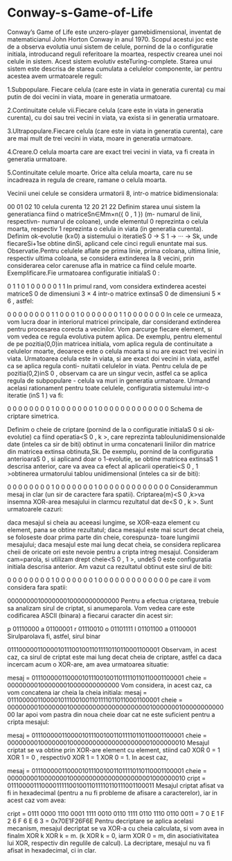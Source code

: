 # Conway-s-Game-of-Life
Conway’s Game of Life este unzero-player gamebidimensional, inventat de matematicianul John Horton Conway in anul 1970. Scopul acestui joc este de a observa evolutia unui sistem de celule, pornind de la o configuratie initiala, introducand reguli referitoare la moartea, respectiv crearea unei noi celule in sistem. Acest sistem evolutiv esteTuring-complete. Starea unui sistem este descrisa de starea cumulata a celulelor componente, iar pentru acestea avem urmatoarele reguli:

1.Subpopulare. Fiecare celula (care este in viata in generatia curenta) cu mai putin de doi vecini in viata, moare in generatia urmatoare.

2.Continuitate celule vii.Fiecare celula (care este in viata in generatia curenta), cu doi sau trei vecini in viata, va exista si in generatia urmatoare.

3.Ultrapopulare.Fiecare celula (care este in viata in generatia curenta), care are mai mult de trei vecini in viata, moare in generatia urmatoare.

4.Creare.O celula moarta care are exact trei vecini in viata, va fi creata in generatia urmatoare.

5.Continuitate celule moarte. Orice alta celula moarta, care nu se incadreaza in regula de creare, ramane o celula moarta.

Vecinii unei celule se considera urmatorii 8, intr-o matrice bidimensionala:

00          01          02
10    celula curenta    12
20          21          22
Definim starea unui sistem la generatianca fiind o matriceSn∈Mm×n({ 0 , 1 }) (m- numarul de linii, respectivn- numarul de coloane), unde elementul 0 reprezinta o celula moarta, respectiv 1 reprezinta o celula in viata (in generatia curenta). Definim ok-evolutie (k≥0) a sistemului o iteratieS 0 → S 1 → ··· → Sk, unde fiecareSi+1se obtine dinSi, aplicand cele cinci reguli enuntate mai sus. Observatie.Pentru celulele aflate pe prima linie, prima coloana, ultima linie, respectiv ultima coloana, se considera extinderea la 8 vecini, prin considerarea celor carenuse afla in matrice ca fiind celule moarte. Exemplificare.Fie urmatoarea configuratie initialaS 0 :

0 1 1 0
1 0 0 0
0 0 1 1
In primul rand, vom considera extinderea acestei matriceS 0 de dimensiuni 3 × 4 intr-o matrice extinsaS 0 de dimensiuni 5 × 6 , astfel:

0 0 0 0 0 0
0 0 1 1 0 0
0 1 0 0 0 0
0 0 0 1 1 0
0 0 0 0 0 0
In cele ce urmeaza, vom lucra doar in interiorul matricei principale, dar considerand extinderea pentru procesarea corecta a vecinilor. Vom parcurge fiecare element, si vom vedea ce regula evolutiva putem aplica. De exemplu, pentru elementul de pe pozitia(0,0)in matricea initiala, vom aplica regula de continuitate a celulelor moarte, deoarece este o celula moarta si nu are exact trei vecini in viata. Urmatoarea celula este in viata, si are exact doi vecini in viata, astfel ca se aplica regula conti- nuitatii celulelor in viata. Pentru celula de pe pozitia(0,2)inS 0 , observam ca are un singur vecin, astfel ca se aplica regula de subpopulare - celula va muri in generatia urmatoare. Urmand acelasi rationament pentru toate celulele, configuratia sistemului intr-o iteratie (inS 1 ) va fi:

0 0 0 0 0 0
0 0 1 0 0 0
0 0 0 0 1 0
0 0 0 0 0 0
0 0 0 0 0 0
Schema de criptare simetrica.


Definim o cheie de criptare (pornind de la o configuratie initialaS 0 si ok-evolutie) ca fiind operatia<S 0 , k >, care reprezinta tabloulunidimensionalde date (inteles ca sir de biti) obtinut in urma concatenarii liniilor din matrice din matricea extinsa obtinuta,Sk. De exemplu, pornind de la configuratia anterioaraS 0 , si aplicand doar o 1-evolutie, se obtine matricea extinsaS 1 descrisa anterior, care va avea ca efect al aplicarii operatiei<S 0 , 1 >obtinerea urmatorului tablou unidimensional (inteles ca sir de biti):

0 0 0 0 0 0 0 0 1 0 0 0 0 0 0 0 1 0 0 0 0 0 0 0 0 0 0 0 0 0
Considerammun mesaj in clar (un sir de caractere fara spatii). Criptarea{m}<S 0 ,k>va insemna XOR-area mesajului in clarmcu rezultatul dat de<S 0 , k >. Sunt urmatoarele cazuri:

daca mesajul si cheia au aceeasi lungime, se XOR-eaza element cu element, pana se obtine rezultatul;
daca mesajul este mai scurt decat cheia, se foloseste doar prima parte din cheie, corespunza- toare lungimii mesajului;
daca mesajul este mai lung decat cheia, se considera replicarea cheii de oricate ori este nevoie pentru a cripta intreg mesajul.
Consideram cam=parola, si utilizam drept cheie<S 0 , 1 >, undeS 0 este configuratia initiala descrisa anterior. Am vazut ca rezultatul obtinut este sirul de biti:

0 0 0 0 0 0 0 0 1 0 0 0 0 0 0 0 1 0 0 0 0 0 0 0 0 0 0 0 0 0
pe care il vom considera fara spatii:

000000001000000010000000000000
Pentru a efectua criptarea, trebuie sa analizam sirul de criptat, si anumeparola. Vom vedea care este codificarea ASCII (binara) a fiecarui caracter din acest sir:

p 01110000
a 01100001
r 01110010
o 01101111
l 01101100
a 01100001
Sirulparolava fi, astfel, sirul binar

011100000110000101110010011011110110110001100001
Observam, in acest caz, ca sirul de criptat este mai lung decat cheia de criptare, astfel ca daca incercam acum o XOR-are, am avea urmatoarea situatie:

mesaj = 011100000110000101110010011011110110110001100001
cheie = 000000001000000010000000000000
Vom considera, in acest caz, ca vom concatena iar cheia la cheia initiala:
mesaj = 011100000110000101110010011011110110110001100001
cheie = 000000001000000010000000000000000000001000000010000000000000
Iar apoi vom pastra din noua cheie doar cat ne este suficient pentru a cripta mesajul:

mesaj = 011100000110000101110010011011110110110001100001
cheie = 000000001000000010000000000000000000001000000010
Mesajul criptat se va obtine prin XOR-are element cu element, stiind ca0 XOR 0 = 1 XOR 1 = 0 , respectiv0 XOR 1 = 1 XOR 0 = 1. In acest caz,

mesaj = 011100000110000101110010011011110110110001100001
cheie = 000000001000000010000000000000000000001000000010
cript = 011100001110000111110010011011110110111001100011
Mesajul criptat afisat va fi in hexadecimal (pentru a nu fi probleme de afisare a caracterelor), iar in acest caz vom avea:

cript = 0111 0000 1110 0001 1111 0010 0110 1111 0110 1110 0110 0011
= 7 0 E 1 F 2 6 F 6 E 6 3
= 0x70E1F26F6E
Pentru decriptare se aplica acelasi mecanism, mesajul decriptat se va XOR-a cu cheia calculata, si vom avea in finalm XOR k XOR k = m. (k XOR k = 0, iarm XOR 0 = m, din asociativitatea lui XOR, respectiv din regulile de calcul). La decriptare, mesajul nu va fi afisat in hexadecimal, ci in clar.
